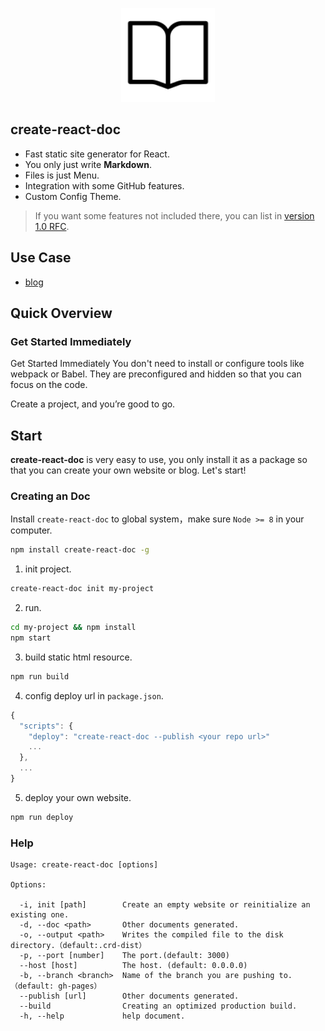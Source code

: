 <p align="center">
  <a href="https://react-doc.github.io">
    <img width="150" src="theme/default/crd.logo.svg?sanitize=true">
  </a>
</p>

create-react-doc
---

* Fast static site generator for React.
* You only just write **Markdown**.
* Files is just Menu.
* Integration with some GitHub features.
* Custom Config Theme.

> If you want some features not included there, you can list in [version 1.0 RFC](https://github.com/MuYunyun/create-react-doc/issues/2).

## Use Case

* [blog](https://github.com/MuYunyun/blog)

## Quick Overview

### Get Started Immediately

Get Started Immediately
You don't need to install or configure tools like webpack or Babel.
They are preconfigured and hidden so that you can focus on the code.

Create a project, and you’re good to go.

## Start

**create-react-doc** is very easy to use, you only install it as a package so that you can create your own website or blog. Let's start!

### Creating an Doc

Install `create-react-doc` to global system，make sure `Node >= 8` in your computer.

```bash
npm install create-react-doc -g
```

1. init project.

```bash
create-react-doc init my-project
```

2. run.

```bash
cd my-project && npm install
npm start
```

3. build static html resource.

```bash
npm run build
```

4. config deploy url in `package.json`.

```js
{
  "scripts": {
    "deploy": "create-react-doc --publish <your repo url>"
    ...
  },
  ...
}
```

5. deploy your own website.

```bash
npm run deploy
```

### Help

```shell
Usage: create-react-doc [options]

Options:

  -i, init [path]        Create an empty website or reinitialize an existing one.
  -d, --doc <path>       Other documents generated.
  -o, --output <path>    Writes the compiled file to the disk directory.（default:.crd-dist）
  -p, --port [number]    The port.(default: 3000)
  --host [host]          The host. (default: 0.0.0.0)
  -b, --branch <branch>  Name of the branch you are pushing to.（default: gh-pages）
  --publish [url]        Other documents generated.
  --build                Creating an optimized production build.
  -h, --help             help document.
```